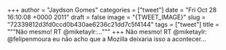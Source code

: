
+++
author = "Jaydson Gomes"
categories = ["tweet"]
date = "Fri Oct 28 16:10:08 +0000 2011"
draft = false
image = "{TWEET_IMAGE}"
slug = "72339812d3fd0ccd0b430ae6236c21dd7c5f4144"
tags = ["tweet"]
title = """Não mesmo! RT @miketaylr:..."""
+++
Não mesmo! RT @miketaylr: @felipenmoura eu não acho que a Mozilla deixaria isso a acontecer...
